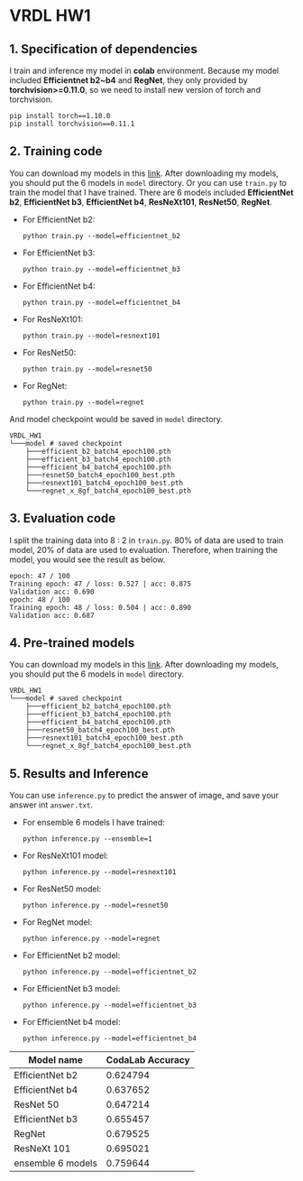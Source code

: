 # VRDL HW1

## 1. Specification of dependencies
I train and inference my model in **colab** environment. Because my model included **Efficientnet b2~b4** and **RegNet**, they only provided by **torchvision>=0.11.0**, so we need to install new version of torch and torchvision.
```
pip install torch==1.10.0
pip install torchvision==0.11.1
```

## 2. Training code
You can download my models in this [link](https://drive.google.com/drive/folders/1PuWjKZsGxGZGvtphCiwwqMoa6b9DeZ11?usp=sharing). After downloading my models, you should put the 6 models in `model` directory.
Or you can use `train.py` to train the model that I have trained. There are 6 models included **EfficientNet b2**, **EfficientNet b3**, **EfficientNet b4**, **ResNeXt101**, **ResNet50**, **RegNet**.
* For EfficientNet b2:

    `python train.py --model=efficientnet_b2`
* For EfficientNet b3:

    `python train.py --model=efficientnet_b3`
* For EfficientNet b4:

    `python train.py --model=efficientnet_b4`
* For ResNeXt101:

    `python train.py --model=resnext101`
* For ResNet50:

    `python train.py --model=resnet50`
* For RegNet:
    
    `python train.py --model=regnet`

And model checkpoint would be saved in `model` directory.
```
VRDL_HW1
└───model # saved checkpoint
    ├───efficient_b2_batch4_epoch100.pth
    ├───efficient_b3_batch4_epoch100.pth
    ├───efficient_b4_batch4_epoch100.pth
    ├───resnet50_batch4_epoch100_best.pth
    ├───resnext101_batch4_epoch100_best.pth
    └───regnet_x_8gf_batch4_epoch100_best.pth
```

## 3. Evaluation code
I split the training data into 8 : 2 in `train.py`. 80% of data are used to train model, 20% of data are used to evaluation. Therefore, when training the model, you would see the result as below.
```
epoch: 47 / 100
Training epoch: 47 / loss: 0.527 | acc: 0.875
Validation acc: 0.690
epoch: 48 / 100
Training epoch: 48 / loss: 0.504 | acc: 0.890
Validation acc: 0.687
```

## 4. Pre-trained models
You can download my models in this [link](https://drive.google.com/drive/folders/1PuWjKZsGxGZGvtphCiwwqMoa6b9DeZ11?usp=sharing). After downloading my models, you should put the 6 models in `model` directory.
```
VRDL_HW1
└───model # saved checkpoint
    ├───efficient_b2_batch4_epoch100.pth
    ├───efficient_b3_batch4_epoch100.pth
    ├───efficient_b4_batch4_epoch100.pth
    ├───resnet50_batch4_epoch100_best.pth
    ├───resnext101_batch4_epoch100_best.pth
    └───regnet_x_8gf_batch4_epoch100_best.pth
```

## 5. Results and Inference
You can use `inference.py` to predict the answer of image, and save your answer int `answer.txt`.
* For ensemble 6 models I have trained:

    `python inference.py --ensemble=1`

* For ResNeXt101 model:

    `python inference.py --model=resnext101`

* For ResNet50 model:

    `python inference.py --model=resnet50`

* For RegNet model:

    `python inference.py --model=regnet`

* For EfficientNet b2 model:

    `python inference.py --model=efficientnet_b2`

* For EfficientNet b3 model:

    `python inference.py --model=efficientnet_b3`
    
* For EfficientNet b4 model:

    `python inference.py --model=efficientnet_b4`

| Model name         | CodaLab Accuracy |
| ------------------ |------------------|
| EfficientNet b2    | 0.624794         |
| EfficientNet b4    | 0.637652         |
| ResNet 50          | 0.647214         |
| EfficientNet b3    | 0.655457         |
| RegNet             | 0.679525         |
| ResNeXt 101        | 0.695021         |
| ensemble 6 models  | 0.759644         |
